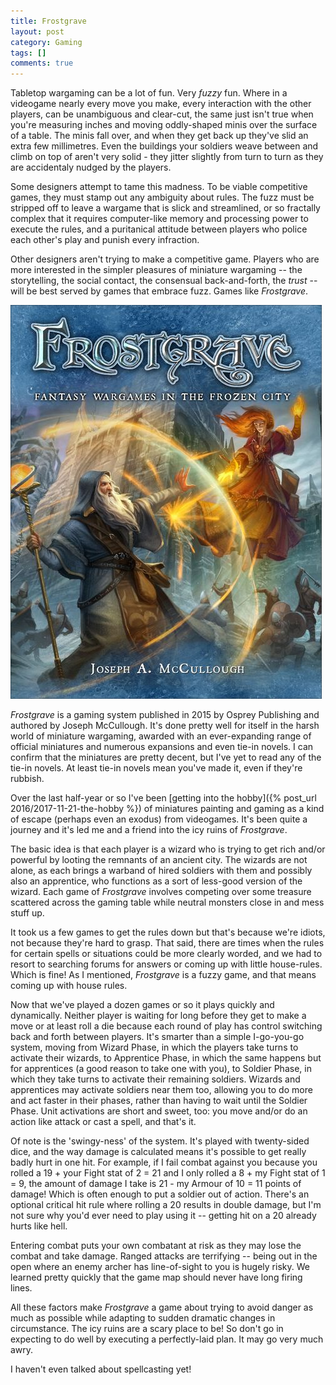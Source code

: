 ```yaml
---
title: Frostgrave
layout: post
category: Gaming
tags: []
comments: true
---
```


Tabletop wargaming can be a lot of fun. Very *fuzzy* fun. Where in a videogame nearly every move you make, every interaction with the other players, can be unambiguous and clear-cut, the same just isn't true when you're measuring inches and moving oddly-shaped minis over the surface of a table. The minis fall over, and when they get back up they've slid an extra few millimetres. Even the buildings your soldiers weave between and climb on top of aren't very solid - they jitter slightly from turn to turn as they are accidentaly nudged by the players. 

Some designers attempt to tame this madness. To be viable competitive games, they must stamp out any ambiguity about rules. The fuzz must be stripped off to leave a wargame that is slick and streamlined, or so fractally complex that it requires computer-like memory and processing power to execute the rules, and a puritanical attitude between players who police each other's play and punish every infraction.

Other designers aren't trying to make a competitive game. Players who are more interested in the simpler pleasures of miniature wargaming -- the storytelling, the social contact, the consensual back-and-forth, the *trust* -- will be best served by games that embrace fuzz. Games like *Frostgrave*.

![](/images/frostgrave/book-cover.jpg)

<!--more-->

*Frostgrave* is a gaming system published in 2015 by Osprey Publishing and authored by Joseph McCullough. It's done pretty well for itself in the harsh world of miniature wargaming, awarded with an ever-expanding range of official miniatures and numerous expansions and even tie-in novels. I can confirm that the miniatures are pretty decent, but I've yet to read any of the tie-in novels. At least tie-in novels mean you've made it, even if they're rubbish.

Over the last half-year or so I've been [getting into the hobby]({% post_url 2016/2017-11-21-the-hobby %}) of miniatures painting and gaming as a kind of escape (perhaps even an exodus) from videogames. It's been quite a journey and it's led me and a friend into the icy ruins of *Frostgrave*.

The basic idea is that each player is a wizard who is trying to get rich and/or powerful by looting the remnants of an ancient city. The wizards are not alone, as each brings a warband of hired soldiers with them and possibly also an apprentice, who functions as a sort of less-good version of the wizard. Each game of *Frostgrave* involves competing over some treasure scattered across the gaming table while neutral monsters close in and mess stuff up.

It took us a few games to get the rules down but that's because we're idiots, not because they're hard to grasp. That said, there are times when the rules for certain spells or situations could be more clearly worded, and we had to resort to searching forums for answers or coming up with little house-rules. Which is fine! As I mentioned, *Frostgrave* is a fuzzy game, and that means coming up with house rules. 

Now that we've played a dozen games or so it plays quickly and dynamically. Neither player is waiting for long before they get to make a move or at least roll a die because each round of play has control switching back and forth between players. It's smarter than a simple I-go-you-go system, moving from Wizard Phase, in which the players take turns to activate their wizards, to Apprentice Phase, in which the same happens but for apprentices (a good reason to take one with you), to Soldier Phase, in which they take turns to activate their remaining soldiers. Wizards and apprentices may activate soldiers near them too, allowing you to do more and act faster in their phases, rather than having to wait until the Soldier Phase. Unit activations are short and sweet, too: you move and/or do an action like attack or cast a spell, and that's it.

Of note is the 'swingy-ness' of the system. It's played with twenty-sided dice, and the way damage is calculated means it's possible to get really badly hurt in one hit. For example, if I fail combat against you because you rolled a 19 + your Fight stat of 2 = 21 and I only rolled a 8 + my Fight stat of 1 = 9, the amount of damage I take is 21 - my Armour of 10 = 11 points of damage! Which is often enough to put a soldier out of action. There's an optional critical hit rule where rolling a 20 results in double damage, but I'm not sure why you'd ever need to play using it -- getting hit on a 20 already hurts like hell.

Entering combat puts your own combatant at risk as they may lose the combat and take damage. Ranged attacks are terrifying -- being out in the open where an enemy archer has line-of-sight to you is hugely risky. We learned pretty quickly that the game map should never have long firing lines.

All these factors make *Frostgrave* a game about trying to avoid danger as much as possible while adapting to sudden dramatic changes in circumstance. The icy ruins are a scary place to be! So don't go in expecting to do well by executing a perfectly-laid plan. It may go very much awry.

I haven't even talked about spellcasting yet!